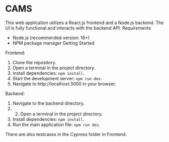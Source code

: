 # CAMS


This web application utilizes a React.js frontend and a Node.js backend. The UI is fully functional and
interacts with the backend API.
Requirements
- Node.js (recommended version: 16+)
- NPM package manager
Getting Started

Frontend:
1. Clone the repository.
2. Open a terminal in the project directory.
3. Install dependencies: `npm install`.
4. Start the development server: `npm run dev`.
5. Navigate to http://localhost:3000 in your browser.
   
Backend:
1. Navigate to the backend directory.
2. 2. Open a terminal in the project directory.
3. Install dependencies: `npm install`.
4. Run the main application file: `npm run dev`.

There are also testcases in the Cypress folder in Frontend. 
